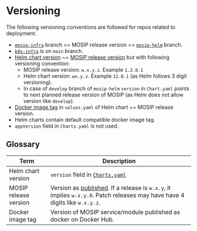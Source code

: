 # Versioning

The following versioning conventions are followed for repos related to deployment:

* [`mosip-infra`](https://github.com/mosip/mosip-infra) branch == MOSIP release version == [`mosip-helm`](https://github.com/mosip/mosip-helm) branch.
* [`k8s-infra`](https://github.com/mosip/k8s-infra) is on `main` branch.
* [Helm chart version](versioning.md#glossary) \~= [MOSIP release version](versioning.md#glossary) but with following versioning convention:
  * MOSIP release version: `w.x.y.z`. Example `1.2.0.1`
  * Helm chart version: `wx.y.z`. Example `12.0.1` (as Helm follows 3 digit versioning).
  * In case of `develop` branch of `mosip-helm` `version` in `Chart.yaml` points to next planned release version of MOSIP (as Helm does not allow version like `develop`).
* [Docker image tag](versioning.md#glossary) in `values.yaml` of Helm chart == MOSIP release version.
* Helm charts contain default compatible docker image tag.
* `appVersion` field in `Charts.yaml` is not used.

## Glossary



| Term                  | Description                                                                                                                                  |
| --------------------- | -------------------------------------------------------------------------------------------------------------------------------------------- |
| Helm chart version    | `version` field in [`Charts.yaml`](https://github.com/mosip/mosip-helm/blob/1.2.0/charts/artifactory/Chart.yaml)                             |
| MOSIP release version | Version as [published](../releases.md). If a release is `w.x.y`, it implies `w.x.y.0`. Patch releases may have have 4 digits like `w.x.y.z`. |
| Docker image tag      | Version of MOSIP service/module published as docker on Docker Hub.                                                                           |
